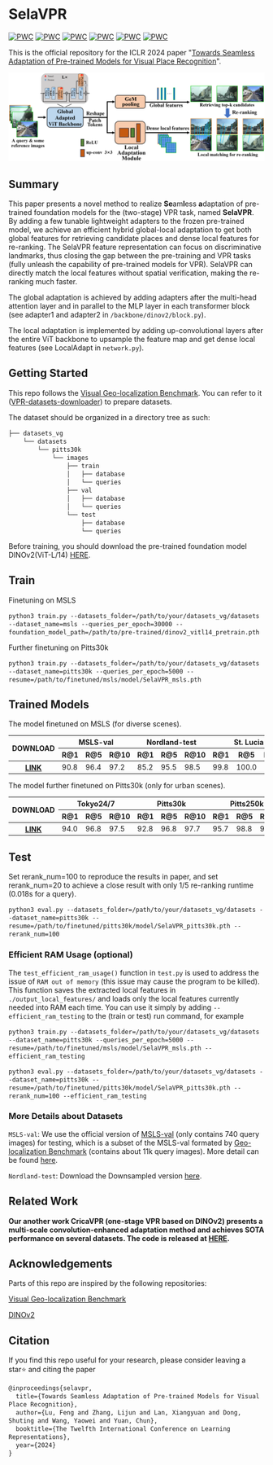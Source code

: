 # SelaVPR
[![PWC](https://img.shields.io/endpoint.svg?url=https://paperswithcode.com/badge/towards-seamless-adaptation-of-pre-trained/visual-place-recognition-on-pittsburgh-30k)](https://paperswithcode.com/sota/visual-place-recognition-on-pittsburgh-30k?p=towards-seamless-adaptation-of-pre-trained)
[![PWC](https://img.shields.io/endpoint.svg?url=https://paperswithcode.com/badge/towards-seamless-adaptation-of-pre-trained/visual-place-recognition-on-pittsburgh-250k)](https://paperswithcode.com/sota/visual-place-recognition-on-pittsburgh-250k?p=towards-seamless-adaptation-of-pre-trained)
[![PWC](https://img.shields.io/endpoint.svg?url=https://paperswithcode.com/badge/towards-seamless-adaptation-of-pre-trained/visual-place-recognition-on-tokyo247)](https://paperswithcode.com/sota/visual-place-recognition-on-tokyo247?p=towards-seamless-adaptation-of-pre-trained)
[![PWC](https://img.shields.io/endpoint.svg?url=https://paperswithcode.com/badge/towards-seamless-adaptation-of-pre-trained/visual-place-recognition-on-mapillary-val)](https://paperswithcode.com/sota/visual-place-recognition-on-mapillary-val?p=towards-seamless-adaptation-of-pre-trained)
[![PWC](https://img.shields.io/endpoint.svg?url=https://paperswithcode.com/badge/towards-seamless-adaptation-of-pre-trained/visual-place-recognition-on-nordland)](https://paperswithcode.com/sota/visual-place-recognition-on-nordland?p=towards-seamless-adaptation-of-pre-trained)
[![PWC](https://img.shields.io/endpoint.svg?url=https://paperswithcode.com/badge/towards-seamless-adaptation-of-pre-trained/visual-place-recognition-on-st-lucia)](https://paperswithcode.com/sota/visual-place-recognition-on-st-lucia?p=towards-seamless-adaptation-of-pre-trained)

This is the official repository for the ICLR 2024 paper "[Towards Seamless Adaptation of Pre-trained Models for Visual Place Recognition](https://openreview.net/pdf?id=TVg6hlfsKa)".

<img src="image/architecture.png" width="800px">

## Summary
This paper presents a novel method to realize **Se**am**l**ess **a**daptation of pre-trained foundation models for the (two-stage) VPR task, named **SelaVPR**. By adding a few tunable lightweight adapters to the frozen pre-trained model, we achieve an efficient hybrid global-local adaptation to get both global features for retrieving candidate places and dense local features for re-ranking. The SelaVPR feature representation can focus on discriminative landmarks, thus closing the gap between the pre-training and VPR tasks (fully unleash the capability of pre-trained models for VPR). SelaVPR can directly match the local features without spatial verification, making the re-ranking much faster.

The global adaptation is achieved by adding adapters after the multi-head attention layer and in parallel to the MLP layer in each transformer block (see adapter1 and adapter2 in `/backbone/dinov2/block.py`).

The local adaptation is implemented by adding up-convolutional layers after the entire ViT backbone to upsample the feature map and get dense local features (see LocalAdapt in `network.py`).

## Getting Started

This repo follows the [Visual Geo-localization Benchmark](https://github.com/gmberton/deep-visual-geo-localization-benchmark). You can refer to it ([VPR-datasets-downloader](https://github.com/gmberton/VPR-datasets-downloader)) to prepare datasets.

The dataset should be organized in a directory tree as such:

```
├── datasets_vg
    └── datasets
        └── pitts30k
            └── images
                ├── train
                │   ├── database
                │   └── queries
                ├── val
                │   ├── database
                │   └── queries
                └── test
                    ├── database
                    └── queries
```

Before training, you should download the pre-trained foundation model DINOv2(ViT-L/14) [HERE](https://dl.fbaipublicfiles.com/dinov2/dinov2_vitl14/dinov2_vitl14_pretrain.pth).

## Train

Finetuning on MSLS

```
python3 train.py --datasets_folder=/path/to/your/datasets_vg/datasets --dataset_name=msls --queries_per_epoch=30000 --foundation_model_path=/path/to/pre-trained/dinov2_vitl14_pretrain.pth
```

Further finetuning on Pitts30k

```
python3 train.py --datasets_folder=/path/to/your/datasets_vg/datasets --dataset_name=pitts30k --queries_per_epoch=5000 --resume=/path/to/finetuned/msls/model/SelaVPR_msls.pth
```

## Trained Models
The model finetuned on MSLS (for diverse scenes).
<table>
<thead>
  <tr>
    <th rowspan="2">DOWNLOAD<br></th>
    <th colspan="3">MSLS-val</th>
    <th colspan="3">Nordland-test</th>
    <th colspan="3">St. Lucia</th>
  </tr>
  <tr>
    <th>R@1</th>
    <th>R@5</th>
    <th>R@10</th>
    <th>R@1</th>
    <th>R@5</th>
    <th>R@10</th>
    <th>R@1</th>
    <th>R@5</th>
    <th>R@10</th>
  </tr>
</thead>
<tbody>
  <tr>
    <th rowspan="3"><a href="https://drive.google.com/file/d/1vy05l0JTEgr6n8iSoz_P_yjWfEzFPAkV/view?usp=sharing">LINK</a></td>
    <td>90.8</td>
    <td>96.4</td>
    <td>97.2</td>
    <td>85.2</td>
    <td>95.5</td>
    <td>98.5</td>
    <td>99.8</td>
    <td>100.0</td>
    <td>100.0</td>
  </tr>
</tbody>
</table>

The model further finetuned on Pitts30k (only for urban scenes).
<table>
<thead>
  <tr>
    <th rowspan="2">DOWNLOAD<br></th>
    <th colspan="3">Tokyo24/7</th>
    <th colspan="3">Pitts30k</th>
    <th colspan="3">Pitts250k</th>
  </tr>
  <tr>
    <th>R@1</th>
    <th>R@5</th>
    <th>R@10</th>
    <th>R@1</th>
    <th>R@5</th>
    <th>R@10</th>
    <th>R@1</th>
    <th>R@5</th>
    <th>R@10</th>
  </tr>
</thead>
<tbody>
  <tr>
    <th rowspan="3"><a href="https://drive.google.com/file/d/1LKTZZRHfMH3dY3UPagCt2TIlMN5LguGO/view?usp=sharing">LINK</a></td>
    <td>94.0</td>
    <td>96.8</td>
    <td>97.5</td>
    <td>92.8</td>
    <td>96.8</td>
    <td>97.7</td>
    <td>95.7</td>
    <td>98.8</td>
    <td>99.2</td>
  </tr>
</tbody>
</table>

## Test
Set rerank_num=100 to reproduce the results in paper, and set rerank_num=20 to achieve a close result with only 1/5 re-ranking runtime (0.018s for a query).
```
python3 eval.py --datasets_folder=/path/to/your/datasets_vg/datasets --dataset_name=pitts30k --resume=/path/to/finetuned/pitts30k/model/SelaVPR_pitts30k.pth --rerank_num=100
```

### Efficient RAM Usage (optional)
The `test_efficient_ram_usage()` function in `test.py` is used to address the issue of `RAM out of memory` (this issue may cause the program to be killed). This function saves the extracted local features in `./output_local_features/` and loads only the local features currently needed into RAM each time. You can use it simply by adding `--efficient_ram_testing` to the (train or test) run command, for example

```
python3 train.py --datasets_folder=/path/to/your/datasets_vg/datasets --dataset_name=pitts30k --queries_per_epoch=5000 --resume=/path/to/finetuned/msls/model/SelaVPR_msls.pth --efficient_ram_testing
```

```
python3 eval.py --datasets_folder=/path/to/your/datasets_vg/datasets --dataset_name=pitts30k --resume=/path/to/finetuned/pitts30k/model/SelaVPR_pitts30k.pth --rerank_num=100 --efficient_ram_testing
```

### More Details about Datasets
`MSLS-val`: We use the official version of [MSLS-val](https://github.com/mapillary/mapillary_sls) (only contains 740 query images) for testing, which is a subset of the MSLS-val formated by [Geo-localization Benchmark](https://github.com/gmberton/VPR-datasets-downloader) (contains about 11k query images). More detail can be found [here](https://github.com/Lu-Feng/SelaVPR/issues/1).

`Nordland-test`: Download the Downsampled version [here](http://webdiis.unizar.es/~jmfacil/pr-nordland/).

## Related Work

**Our another work CricaVPR (one-stage VPR based on DINOv2) presents a multi-scale convolution-enhanced adaptation method and achieves SOTA performance on several datasets. The code is released at [HERE](https://github.com/Lu-Feng/CricaVPR).**

## Acknowledgements
Parts of this repo are inspired by the following repositories:

[Visual Geo-localization Benchmark](https://github.com/gmberton/deep-visual-geo-localization-benchmark)

[DINOv2](https://github.com/facebookresearch/dinov2)

## Citation
If you find this repo useful for your research, please consider leaving a star⭐️ and citing the paper
```
@inproceedings{selavpr,
  title={Towards Seamless Adaptation of Pre-trained Models for Visual Place Recognition},
  author={Lu, Feng and Zhang, Lijun and Lan, Xiangyuan and Dong, Shuting and Wang, Yaowei and Yuan, Chun},
  booktitle={The Twelfth International Conference on Learning Representations},
  year={2024}
}
```
